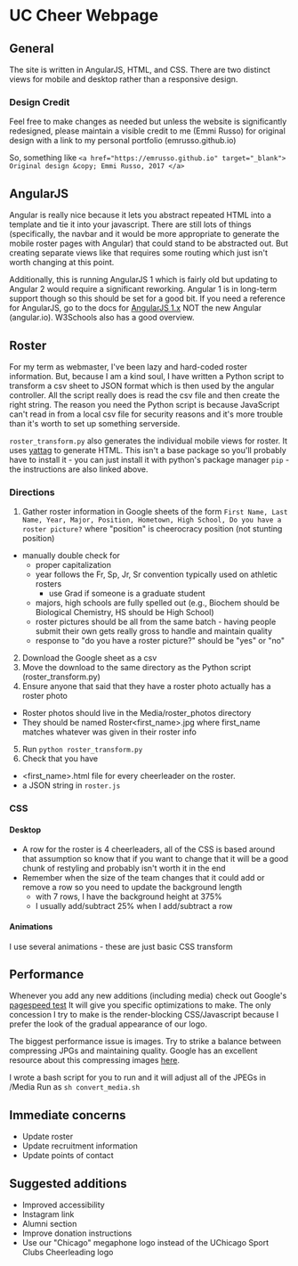 # UC Cheer Webpage

## General
The site is written in AngularJS, HTML, and CSS. There are two distinct views for mobile and desktop rather than a responsive design.

### Design Credit
Feel free to make changes as needed but unless the website is significantly redesigned, 
please maintain a visible credit to me (Emmi Russo) for original design with a 
link to my personal portfolio (emrusso.github.io)

So, something like
`<a href="https://emrusso.github.io" target="_blank">
    Original design &copy; Emmi Russo, 2017
</a>`

## AngularJS
Angular is really nice because it lets you abstract repeated HTML into a template and tie it into your javascript. 
There are still lots of things (specifically, the navbar and it would be more appropriate to generate the mobile roster pages with Angular) 
that could stand to be abstracted out. But creating separate views like that requires some routing which just isn't worth changing at this point.

Additionally, this is running AngularJS 1 which is fairly old but updating to Angular 2 would require a significant reworking. 
Angular 1 is in long-term support though so this should be set for a good bit. If you need a reference for
AngularJS, go to the docs for [AngularJS 1.x](https://angularjs.org/) NOT the new Angular (angular.io). W3Schools also has a
good overview.

## Roster
For my term as webmaster, I've been lazy and hard-coded roster information. But, because I am a kind soul,
I have written a Python script to transform a csv sheet to JSON format which is then used by the angular
controller. All the script really does is read the csv file and then create the right string. 
The reason you need the Python script is because JavaScript can't read in from a local csv file for security reasons 
and it's more trouble than it's worth to set up something serverside.

`roster_transform.py` also generates the individual mobile views for roster. It uses [yattag](http://www.yattag.org/download-install)
to generate HTML. This isn't a base package so you'll probably have to install it - you can just install it with
python's package manager `pip` - the instructions are also linked above.


### Directions
1. Gather roster information in Google sheets of the form
`First Name, Last Name, Year, Major, Position, Hometown, High School, Do you have a roster picture?`
where "position" is cheerocracy position (not stunting position) 
- manually double check for
    - proper capitalization
    - year follows the Fr, Sp, Jr, Sr convention typically used on athletic rosters
        - use Grad if someone is a graduate student
    - majors, high schools are fully spelled out (e.g., Biochem should be Biological Chemistry, HS should be High School)
    - roster pictures should be all from the same batch - having people submit their own gets really gross to handle and maintain quality
    - response to "do you have a roster picture?" should be "yes" or "no"
2. Download the Google sheet as a csv
3. Move the download to the same directory as the Python script (roster_transform.py)
4. Ensure anyone that said that they have a roster photo actually has a roster photo
- Roster photos should live in the Media/roster_photos directory
- They should be named Roster<first_name>.jpg where first_name matches whatever was given in their roster info
5. Run `python roster_transform.py`
6. Check that you have
- <first_name>.html file for every cheerleader on the roster.
- a JSON string in `roster.js`

### CSS
#### Desktop
- A row for the roster is 4 cheerleaders, all of the CSS is based around that assumption
so know that if you want to change that it will be a good chunk of restyling and probably
isn't worth it in the end
- Remember when the size of the team changes that it could add or remove a row so you need
to update the background length
    - with 7 rows, I have the background height at 375%
    - I usually add/subtract 25% when I add/subtract a row
#### Animations
I use several animations - these are just basic CSS transform

## Performance
Whenever you add any new additions (including media) check out 
Google's [pagespeed test](https://developers.google.com/speed/pagespeed/insights/?url=cheerleading.uchicago.edu&tab=desktop)
It will give you specific optimizations to make. The only concession I try to
make is the render-blocking CSS/Javascript because I prefer the look of the
gradual appearance of our logo.

The biggest performance issue is images. Try to strike a balance between compressing
JPGs and maintaining quality. Google has an excellent resource about this compressing
images [here](https://developers.google.com/speed/docs/insights/OptimizeImages).

I wrote a bash script for you to run and it will adjust all of the JPEGs in /Media
Run as `sh convert_media.sh`

## Immediate concerns
- Update roster
- Update recruitment information
- Update points of contact

## Suggested additions
- Improved accessibility
- Instagram link
- Alumni section
- Improve donation instructions
- Use our "Chicago" megaphone logo instead of the UChicago Sport Clubs Cheerleading logo